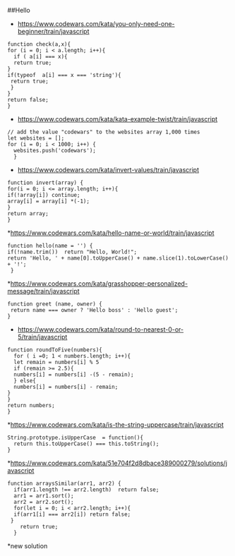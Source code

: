 ##Hello

* https://www.codewars.com/kata/you-only-need-one-beginner/train/javascript

```
function check(a,x){
for (i = 0; i < a.length; i++){
  if ( a[i] === x){
  return true;
}
if(typeof  a[i] === x === 'string'){
 return true;
 }
}
return false;
}
```

* https://www.codewars.com/kata/kata-example-twist/train/javascript

```
// add the value "codewars" to the websites array 1,000 times
let websites = [];
for (i = 0; i < 1000; i++) {
  websites.push('codewars');
  }
```
* https://www.codewars.com/kata/invert-values/train/javascript
```
function invert(array) {
for(i = 0; i <= array.length; i++){
if(!array[i]) continue;
array[i] = array[i] *(-1);
}
return array;
}
```

*https://www.codewars.com/kata/hello-name-or-world/train/javascript
```
function hello(name = '') {
if(!name.trim())  return "Hello, World!";
return 'Hello, ' + name[0].toUpperCase() + name.slice(1).toLowerCase() + '!';
 }
```
*https://www.codewars.com/kata/grasshopper-personalized-message/train/javascript

```
function greet (name, owner) {
 return name === owner ? 'Hello boss' : 'Hello guest';
}

```
* https://www.codewars.com/kata/round-to-nearest-0-or-5/train/javascript

```
function roundToFive(numbers){
  for ( i =0; 1 < numbers.length; i++){
  let remain = numbers[i] % 5
  if (remain >= 2.5){
  numbers[i] = numbers[i] -(5 - remain);
  } else{
  numbers[i] = numbers[i] - remain;
}
}
return numbers;
}
```
*https://www.codewars.com/kata/is-the-string-uppercase/train/javascript

```
String.prototype.isUpperCase  = function(){
  return this.toUpperCase() === this.toString();
}

```
*https://www.codewars.com/kata/51e704f2d8dbace389000279/solutions/javascript

```
function arraysSimilar(arr1, arr2) {
  if(arr1.length !== arr2.length)  return false;
  arr1 = arr1.sort();
  arr2 = arr2.sort();
  for(let i = 0; i < arr2.length; i++){
  if(arr1[i] === arr2[i]) return false;
 }
    return true;
  }
  ```
*new solution